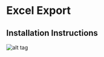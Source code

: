 # Excel Export

## Installation Instructions
![alt tag](https://github.com/JamaSoftware/reports-staging/blob/master/Excel%20Export/excel_export.png)
